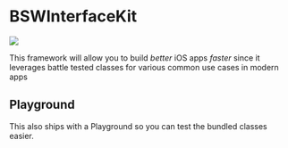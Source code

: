 # BSWInterfaceKit 
![](https://travis-ci.com/theleftbit/BSWInterfaceKit.svg?branch=develop)

This framework will allow you to build *better* iOS apps *faster* since it leverages battle tested classes for various common use cases in modern apps

## Playground

This also ships with a Playground so you can test the bundled classes easier.
